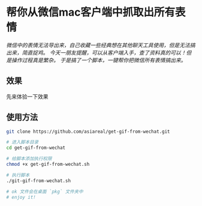 # 帮你从微信mac客户端中抓取出所有表情

*微信中的表情无法导出来，自己收藏一些经典想在其他聊天工具使用，但是无法搞出来，简直捉鸡。*
*今天一朋友提醒，可以从客户端入手，查了资料真的可以！但是操作过程真是繁杂。*
*于是搞了一个脚本，一键帮你把微信所有表情搞出来。*

## 效果

先来体验一下效果

## 使用方法

```bash
git clone https://github.com/asiareal/get-gif-from-wechat.git

# 进入脚本目录
cd get-gif-from-wechat

# 给脚本添加执行权限
chmod +x get-gif-from-wechat.sh

# 执行脚本
./git-gif-from-wechat.sh

# ok 文件会在桌面 `pkg` 文件夹中
# enjoy it! 
```